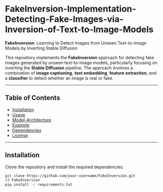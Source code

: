 # FakeInversion-Implementation-Detecting-Fake-Images-via-Inversion-of-Text-to-Image-Models

**FakeInversion**: Learning to Detect Images from Unseen Text-to-Image Models by Inverting Stable Diffusion

This repository implements the **FakeInversion** approach for detecting fake images generated by unseen text-to-image models, particularly focusing on inverting the **Stable Diffusion** pipeline. The approach involves a combination of **image captioning**, **text embedding**, **feature extraction**, and a **classifier** to detect whether an image is real or fake.

---

## Table of Contents

- [Installation](#installation)
- [Usage](#usage)
- [Model-Architecture](#model-architecture)
- [Example](#example)
- [Dependencies](#dependencies)
- [License](#license)

---

## Installation

Clone the repository and install the required dependencies:

```bash
git clone https://github.com/your-username/FakeInversion.git
cd FakeInversion
pip install -r requirements.txt
